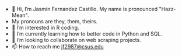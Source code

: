 - 👋 Hi, I’m Jasmin Fernandez Castillo. My name is pronounced "Hazz-Mean". 
- My pronouns are they, them, theirs.  
- 👀 I’m interested in R coding.
- 🌱 I’m currently learning how to better code in Python and SQL.
- 💞️ I’m looking to collaborate on web scraping projects. 
- 📫 How to reach me jf2987@csus.edu

<!---
jf2987/jf2987 is a ✨ special ✨ repository because its `README.md` (this file) appears on your GitHub profile.
You can click the Preview link to take a look at your changes.
--->

